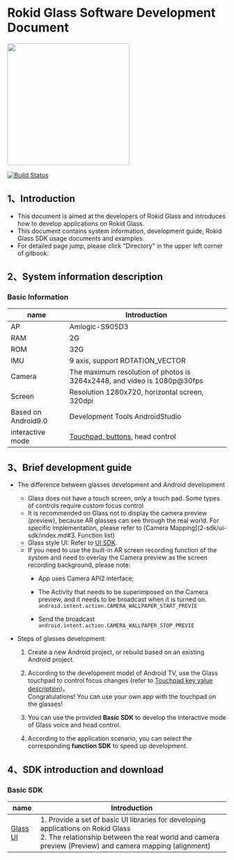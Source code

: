 
# Rokid Glass Software Development Document

<img width="280" src="images/glassConnectDock.png">

[![Build Status](https://travis-ci.org/RokidGlass/glass2-docs.svg?branch=master)](https://travis-ci.org/github/RokidGlass/glass2-docs)

## 1、Introduction
-   This document is aimed at the developers of Rokid Glass and introduces how to develop applications on Rokid Glass.
-   This document contains system information, development guide, Rokid Glass SDK usage documents and examples.
-   For detailed page jump, please click "Directory" in the upper left corner of gitbook.

## 2、System information description
### Basic Information
|name|Introduction|
|---|---|
| AP | Amlogic-S905D3|
| RAM |2G|
| ROM |32G|
| IMU |9 axis, support ROTATION_VECTOR|
| Camera |The maximum resolution of photos is 3264x2448, and video is 1080p@30fps|
| Screen | Resolution 1280x720, horizontal screen, 320dpi |
| Based on Android9.0 |Development Tools AndroidStudio|
| interactive mode |[Touchpad, buttons](1-system/index.md), head control|

## 3、Brief development guide
* The difference between glasses development and Android development
  
  * Glass does not have a touch screen, only a touch pad. Some types of controls require custom focus control
  * It is recommended on Glass not to display the camera preview (preview), because AR glasses can see through the real world. For specific implementation, please refer to [Camera Mapping](2-sdk/ui-sdk/index.md#3. Function list)
  * Glass style UI: Refer to [UI SDK](2-sdk/ui-sdk/index.md).
  * If you need to use the built-in AR screen recording function of the system and need to overlay the Camera preview as the screen recording background, please note:
	* App uses Camera API2 interface;
	* The Activity that needs to be superimposed on the Camera preview, and it needs to be broadcast when it is turned on. ``android.intent.action.CAMERA_WALLPAPER_START_PREVIE``
	
    
	
	* Send the broadcast ``android.intent.action.CAMERA_WALLPAPER_STOP_PREVIE``
	
* Steps of glasses development:
  
  1. Create a new Android project, or rebuild based on an existing Android project.
  
  2. According to the development model of Android TV, use the Glass touchpad to control focus changes (refer to [Touchpad key value description](1-system/index.md))。<br>Congratulations! You can use your own app with the touchpad on the glasses!
  
  3. You can use the provided **Basic SDK** to develop the interactive mode of Glass voice and head control.
  
  4. According to the application scenario, you can select the corresponding **function SDK** to speed up development.

## 4、SDK introduction and download
### Basic SDK
|name|Introduction|
|---|---|
| [Glass UI](2-sdk/ui-sdk/index.md) | 1. Provide a set of basic UI libraries for developing applications on Rokid Glass<br>2. The relationship between the real world and camera preview (Preview) and camera mapping (alignment)<br> |

